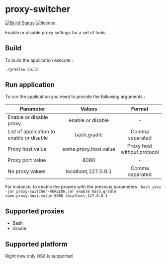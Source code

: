 # proxy-switcher

[![Build Status](https://travis-ci.org/jntakpe/proxy-switcher.svg?branch=master)](https://travis-ci.org/jntakpe/devs-skills)
![license](https://img.shields.io/badge/license-MIT-blue.svg)


Enable or disable proxy settings for a set of tools

## Build

To build the application execute :  
```bash
./gradlew build 
```

## Run application

To run the application you need to provide the following arguments :

| Parameter                                | Values                | Format                      |
| ---------------------------------------- |:---------------------:| :--------------------------:|
| Enable or disable proxy                  | enable or disable     | -                           |
| List of application to enable or disable | bash,gradle           | Comma separated             |
| Proxy host value                         | some.proxy.host.value | Proxy host without protocol |
| Proxy port value                         | 8080                  | -                           |
| No proxy values                          | localhost,127.0.0.1   | Comma separated             |

For instance, to enable the proxies with the previous parameters : 
``bash
java -jar proxy-switcher-VERSION.jar enable bash,gradle some.proxy.host.value 8080 localhost,127.0.0.1
``

## Supported proxies

* Bash
* Gradle

## Supported platform

Right now only OSX is supported